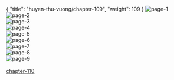 { "title": "huyen-thu-vuong/chapter-109", "weight": 109 }
<img src="huyen-thu-vuong_0109_01-8625119c759213b8b0537a2b38466583.webp" alt="page-1" origin="https://3.bp.blogspot.com/-Wa_j5QjKksw/V4m-UO3_wvI/AAAAAAAIv0U/d-TZi5XQmms/s0/Huyen-Thu-Vuong-Chapter-109-P-1.jpg"><br/>
<img src="huyen-thu-vuong_0109_02-14fa640c8bae91e51256fbca690cb69a.webp" alt="page-2" origin="https://3.bp.blogspot.com/-2qZD02-qqIs/V4m-U9Ws8MI/AAAAAAAIv0Y/fvhrHQZKL9s/s0/Huyen-Thu-Vuong-Chapter-109-P-2.jpg"><br/>
<img src="huyen-thu-vuong_0109_03-d0ec268129e65e7c32d17b25bc81a85d.webp" alt="page-3" origin="https://3.bp.blogspot.com/-5St9Bhr60aU/V4m-VlaFqQI/AAAAAAAIv0c/u_2uxrtey9o/s0/Huyen-Thu-Vuong-Chapter-109-P-3.jpg"><br/>
<img src="huyen-thu-vuong_0109_04-2604beea3d4c3d7960ec51943b06a02e.webp" alt="page-4" origin="https://3.bp.blogspot.com/-Ol7Mb5a-kZE/V4m-WaetnvI/AAAAAAAIv0g/s1qW8aVTNL4/s0/Huyen-Thu-Vuong-Chapter-109-P-4.jpg"><br/>
<img src="huyen-thu-vuong_0109_05-0db14ebd5f925a0e6888c3e34e646807.webp" alt="page-5" origin="https://3.bp.blogspot.com/-9IzdSY2Lpl8/V4m-XJGOToI/AAAAAAAIv0k/me_0hZ_IAWM/s0/Huyen-Thu-Vuong-Chapter-109-P-5.jpg"><br/>
<img src="huyen-thu-vuong_0109_06-a867e9ea302d7e829f8b2202ccd13931.webp" alt="page-6" origin="https://3.bp.blogspot.com/-wOHY_BVtOWU/V4m-Xx-KJ9I/AAAAAAAIv0o/SMNYxnwkQ_s/s0/Huyen-Thu-Vuong-Chapter-109-P-6.jpg"><br/>
<img src="huyen-thu-vuong_0109_07-e372abe60000a1a5f43c590e50a9766e.webp" alt="page-7" origin="https://3.bp.blogspot.com/-OnnWaOEKwtw/V4m-Y8NBlwI/AAAAAAAIv0s/1FaV_Zq-PlE/s0/Huyen-Thu-Vuong-Chapter-109-P-7.jpg"><br/>
<img src="huyen-thu-vuong_0109_08-1954789167de876fe02bfb598581a706.webp" alt="page-8" origin="https://3.bp.blogspot.com/-btnxTfTWJaY/V4m-ZqSeqtI/AAAAAAAIv0w/ROzPFqpDmBI/s0/Huyen-Thu-Vuong-Chapter-109-P-8.jpg"><br/>
<img src="huyen-thu-vuong_0109_09-3727b693487aec857d74ccd1807ab488.webp" alt="page-9" origin="https://3.bp.blogspot.com/-Eb0zolXAwDM/V4m-aZt0AuI/AAAAAAAIv00/Iks2fxhRwKo/s0/Huyen-Thu-Vuong-Chapter-109-P-9.jpg"><br/>
<br/><a class="nextchap" href="/huyen-thu-vuong/chapter-110">chapter-110</a>

